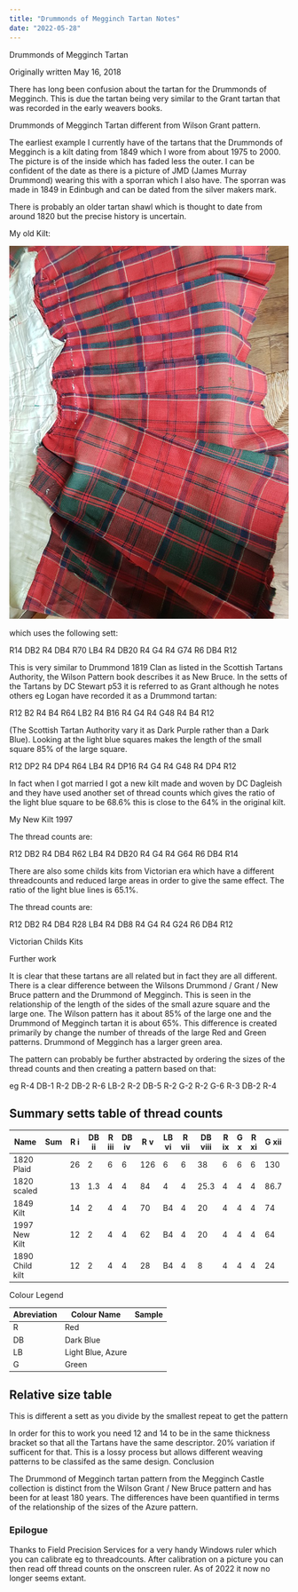 ```yaml
---
title: "Drummonds of Megginch Tartan Notes"
date: "2022-05-28"
---
```


Drummonds of Megginch Tartan

Originally written May 16, 2018

There has long been confusion about the tartan for the Drummonds of Megginch. This is due the tartan being very similar to the Grant tartan that was recorded in the early weavers books.

Drummonds of Megginch Tartan different from Wilson Grant pattern.

The earliest example I currently have of the tartans that the Drummonds of Megginch is a kilt dating from 1849 which I wore from about 1975 to 2000. The picture is of the inside which has faded less the outer. I can be confident of the date as there is a picture of JMD (James Murray Drummond) wearing this with a sporran which I also have. The sporran was made in 1849 in Edinbugh and can be dated from the silver makers mark.

There is probably an older tartan shawl which is thought to date from around 1820 but the precise history is uncertain.

My old Kilt:

![My Old Kilt](myOldKilt.jpg "My Old Kilt")

which uses the following sett:

R14 DB2 R4 DB4 R70 LB4 R4 DB20 R4 G4 R4 G74 R6 DB4 R12

This is very similar to Drummond 1819 Clan as listed in the Scottish Tartans Authority, the Wilson Pattern book describes it as New Bruce. In the setts of the Tartans by DC Stewart p53 it is referred to as Grant although he notes others eg Logan have recorded it as a Drummond tartan:

R12 B2 R4 B4 R64 LB2 R4 B16 R4 G4 R4 G48 R4 B4 R12

(The Scottish Tartan Authority vary it as Dark Purple rather than a Dark Blue). Looking at the light blue squares makes the length of the small square 85% of the large square.

R12 DP2 R4 DP4 R64 LB4 R4 DP16 R4 G4 R4 G48 R4 DP4 R12

In fact when I got married I got a new kilt made and woven by DC Dagleish and they have used another set of thread counts which gives the ratio of the light blue square to be 68.6% this is close to the 64% in the original kilt.

My New Kilt 1997

The thread counts are:

R12 DB2 R4 DB4 R62 LB4 R4 DB20 R4 G4 R4 G64 R6 DB4 R14

There are also some childs kits from Victorian era which have a different threadcounts and reduced large areas in order to give the same effect. The ratio of the light blue lines is 65.1%.

The thread counts are:

R12 DB2 R4 DB4 R28 LB4 R4 DB8 R4 G4 R4 G24 R6 DB4 R12

Victorian Childs Kits

Further work

It is clear that these tartans are all related but in fact they are all different. There is a clear difference between the Wilsons Drummond / Grant / New Bruce pattern and the Drummond of Megginch. This is seen in the relationship of the length of the sides of the small azure square and the large one. The Wilson pattern has it about 85% of the large one and the Drummond of Megginch tartan it is about 65%. This difference is created primarily by change the number of threads of the large Red and Green patterns. Drummond of Megginch has a larger green area.

The pattern can probably be further abstracted by ordering the sizes of the thread counts and then creating a pattern based on that:

eg R-4 DB-1 R-2 DB-2 R-6 LB-2 R-2 DB-5 R-2 G-2 R-2 G-6 R-3 DB-2 R-4

## Summary setts table of thread counts

| Name            | Sum | R i | DB ii | R iii | DB iv | R v | LB vi | R vii | DB viii | R ix | G x | R xi | G xii | R xiii | DB xiv | R xv |
| --------------- | --- | --- | ----- | ----- | ----- | --- | ----- | ----- | ------- | ---- | --- | ---- | ----- | ------ | ------ | ---- |
| 1820 Plaid      |     | 26  | 2     | 6     | 6     | 126 | 6     | 6     | 38      | 6    | 6   | 6    | 130   | 10     | 6      | 18   |
| 1820 scaled     |     | 13  | 1.3   | 4     | 4     | 84  | 4     | 4     | 25.3    | 4    | 4   | 4    | 86.7  | 6.7    | 4      | 12   |
| 1849 Kilt       |     | 14  | 2     | 4     | 4     | 70  | B4    | 4     | 20      | 4    | 4   | 4    | 74    | 6      | 4      | 12   |
| 1997 New Kilt   |     | 12  | 2     | 4     | 4     | 62  | B4    | 4     | 20      | 4    | 4   | 4    | 64    | 6      | 4      | 14   |
| 1890 Child kilt |     | 12  | 2     | 4     | 4     | 28  | B4    | 4     | 8       | 4    | 4   | 4    | 24    | 6      | 4      | 12   |

Colour Legend

| Abreviation | Colour Name       | Sample |
| ----------- | ----------------- | ------ |
| R           | Red               |        |
| DB          | Dark Blue         |        |
| LB          | Light Blue, Azure |        |
| G           | Green             |        |

## Relative size table

This is different a sett as you divide by the smallest repeat to get the pattern

In order for this to work you need 12 and 14 to be in the same thickness bracket so that all the Tartans have the same descriptor. 20% variation if sufficent for that. This is a lossy process but allows different weaving patterns to be classifed as the same design.
Conclusion

The Drummond of Megginch tartan pattern from the Megginch Castle collection is distinct from the Wilson Grant / New Bruce pattern and has been for at least 180 years. The differences have been quantified in terms of the relationship of the sizes of the Azure pattern.

### Epilogue

Thanks to Field Precision Services for a very handy Windows ruler which you can calibrate eg to threadcounts. After calibration on a picture you can then read off thread counts on the onscreen ruler.  As of 2022 it now no longer seems extant.
